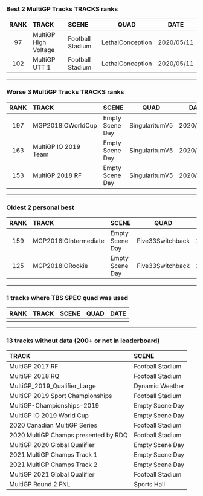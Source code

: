 ### Best 2 MultiGP Tracks TRACKS ranks
|RANK|TRACK|SCENE|QUAD|DATE|
|:---:|:---|:---|:---:|:---:|
|97|MultiGP High Voltage|Football Stadium|LethalConception|2020/05/11|
|102|MultiGP UTT 1|Football Stadium|LethalConception|2020/05/11|
---
### Worse 3 MultiGP Tracks TRACKS ranks
|RANK|TRACK|SCENE|QUAD|DATE|
|:---:|:---|:---|:---:|:---:|
|197|MGP2018IOWorldCup|Empty Scene Day|SingularitumV5|2020/05/08|
|163|MultiGP IO 2019 Team|Empty Scene Day|SingularitumV5|2020/04/16|
|153|MultiGP 2018 RF|Empty Scene Day|SingularitumV5|2020/04/23|
---
### Oldest 2 personal best
|RANK|TRACK|SCENE|QUAD|DATE|
|:---:|:---|:---|:---:|:---:|
|159|MGP2018IOIntermediate|Empty Scene Day|Five33Switchback|2020/04/08|
|125|MGP2018IORookie|Empty Scene Day|Five33Switchback|2020/04/08|
---
### 1 tracks where TBS SPEC quad was used
|RANK|TRACK|SCENE|QUAD|DATE|
|:---:|:---|:---|:---:|:---:|
||||||
---
### 13 tracks without data (200+ or not in leaderboard)
|TRACK|SCENE|
|:---|:---|
|MultiGP 2017 RF|Football Stadium|
|MultiGP 2018 RQ|Football Stadium|
|MultiGP_2019_Qualifier_Large|Dynamic Weather|
|MultiGP 2019 Sport Championships|Football Stadium|
|MultiGP-Championships-2019|Empty Scene Day|
|MultiGP IO 2019 World Cup|Empty Scene Day|
|2020 Canadian MultiGP Series|Football Stadium|
|2020 MultiGP Champs presented by RDQ|Football Stadium|
|MultiGP 2020 Global Qualifier|Empty Scene Day|
|2021 MultiGP Champs Track 1|Empty Scene Day|
|2021 MultiGP Champs Track 2|Empty Scene Day|
|MultiGP 2021 Global Qualifier|Football Stadium|
|MultiGP Round 2 FNL|Sports Hall|
